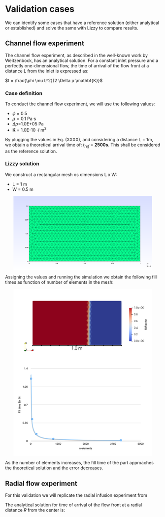 # Validation cases
We can identify some cases that have a reference solution (either analytical or established) and solve the same with Lizzy to compare results.

## Channel flow experiment
The channel flow experiment, as described in the well-known work by Weitzenbock, has an analytical solution. For a constant inlet pressure and a perfectly one-dimensional flow, the time of arrival of the flow front at a distance L from the inlet is expressed as:

$t = \frac{\phi \mu L^2}{2 \Delta p \mathbf{K}}$

### Case definition
To conduct the channel flow experiment, we will use the following values:
- $\phi$ = 0.5
- $\mu=0.1$ Pa$\cdot$s
- $\Delta p=$1.0E+05 Pa
- $\mathbf{K}$ = 1.0E-10 $\cdot I$ m$^2$

By plugging the values in Eq. (XXXX), and considering a distance L = 1m, we obtain a theoretical arrival time of: $t_{ref}$ = **2500s**. This shall be considered as the reference solution.

### Lizzy solution
We construct a rectangular mesh os dimensions L x W:
- L = 1 m
- W = 0.5 m

<div style="display: flex; justify-content: center;">
<img src="tutorials/images/validation_rect_mesh.png" alt="Alt text" width="450">
</div>

Assigning the values and running the simulation we obtain the following fill times as function of number of elements in the mesh:

<div style="display: flex; justify-content: center;">
<img src="tutorials/images/validation_rect_fill.png" alt="Alt text" width="450">
</div>


<div style="display: flex; justify-content: center;">
<img src="tutorials/images/validation_rect_err.png" alt="Alt text" width="450">
</div>

As the number of elements increases, the fill time of the part approaches the theoretical solution and the error decreases.

## Radial flow experiment
For this validation we will replicate the radial infusion experiment from

The analytical solution for time of arrival of the flow front at a radial distance $R$ from the center is:
